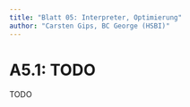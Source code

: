 ```yaml
---
title: "Blatt 05: Interpreter, Optimierung"
author: "Carsten Gips, BC George (HSBI)"
---
```



# A5.1: TODO

TODO
